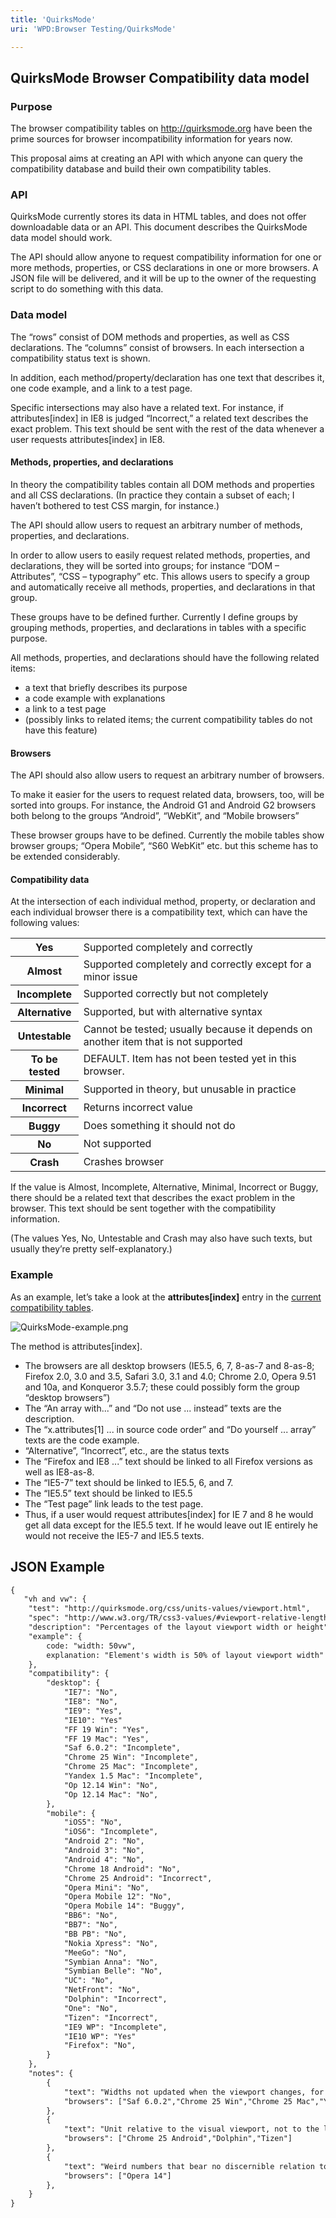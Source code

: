 ```yaml
---
title: 'QuirksMode'
uri: 'WPD:Browser Testing/QuirksMode'

---
```

## QuirksMode Browser Compatibility data model

### Purpose

The browser compatibility tables on <http://quirksmode.org> have been the prime sources for browser incompatibility information for years now.

This proposal aims at creating an API with which anyone can query the compatibility database and build their own compatibility tables.

### API

QuirksMode currently stores its data in HTML tables, and does not offer downloadable data or an API. This document describes the QuirksMode data model should work.

The API should allow anyone to request compatibility information for one or more methods, properties, or CSS declarations in one or more browsers. A JSON file will be delivered, and it will be up to the owner of the requesting script to do something with this data.

### Data model

The “rows” consist of DOM methods and properties, as well as CSS declarations. The “columns” consist of browsers. In each intersection a compatibility status text is shown.

In addition, each method/property/declaration has one text that describes it, one code example, and a link to a test page.

Specific intersections may also have a related text. For instance, if attributes[index] in IE8 is judged “Incorrect,” a related text describes the exact problem. This text should be sent with the rest of the data whenever a user requests attributes[index] in IE8.

#### Methods, properties, and declarations

In theory the compatibility tables contain all DOM methods and properties and all CSS declarations. (In practice they contain a subset of each; I haven’t bothered to test CSS margin, for instance.)

The API should allow users to request an arbitrary number of methods, properties, and declarations.

In order to allow users to easily request related methods, properties, and declarations, they will be sorted into groups; for instance “DOM – Attributes”, “CSS – typography” etc. This allows users to specify a group and automatically receive all methods, properties, and declarations in that group.

These groups have to be defined further. Currently I define groups by grouping methods, properties, and declarations in tables with a specific purpose.

All methods, properties, and declarations should have the following related items:

-   a text that briefly describes its purpose
-   a code example with explanations
-   a link to a test page
-   (possibly links to related items; the current compatibility tables do not have this feature)

#### Browsers

The API should also allow users to request an arbitrary number of browsers.

To make it easier for the users to request related data, browsers, too, will be sorted into groups. For instance, the Android G1 and Android G2 browsers both belong to the groups “Android”, “WebKit”, and “Mobile browsers”

These browser groups have to be defined. Currently the mobile tables show browser groups; “Opera Mobile”, “S60 WebKit” etc. but this scheme has to be extended considerably.

#### Compatibility data

At the intersection of each individual method, property, or declaration and each individual browser there is a compatibility text, which can have the following values:

<table class="wikitable">
<tr>
<th>
Yes

</th>
<td>
Supported completely and correctly

</td>
</tr>
<tr>
<th>
Almost

</th>
<td>
Supported completely and correctly except for a minor issue

</td>
</tr>
<tr>
<th>
Incomplete

</th>
<td>
Supported correctly but not completely

</td>
</tr>
<tr>
<th>
Alternative

</th>
<td>
Supported, but with alternative syntax

</td>
</tr>
<tr>
<th>
Untestable

</th>
<td>
Cannot be tested; usually because it depends on another item that is not supported

</td>
</tr>
<tr>
<th>
To be tested

</th>
<td>
DEFAULT. Item has not been tested yet in this browser.

</td>
</tr>
<tr>
<th>
Minimal

</th>
<td>
Supported in theory, but unusable in practice

</td>
</tr>
<tr>
<th>
Incorrect

</th>
<td>
Returns incorrect value

</td>
</tr>
<tr>
<th>
Buggy

</th>
<td>
Does something it should not do

</td>
</tr>
<tr>
<th>
No

</th>
<td>
Not supported

</td>
</tr>
<tr>
<th>
Crash

</th>
<td>
Crashes browser

</td>
</tr>
</table>
If the value is Almost, Incomplete, Alternative, Minimal, Incorrect or Buggy, there should be a related text that describes the exact problem in the browser. This text should be sent together with the compatibility information.

(The values Yes, No, Untestable and Crash may also have such texts, but usually they’re pretty self-explanatory.)

### Example

As an example, let’s take a look at the **attributes[index]** entry in the [current compatibility tables](http://www.quirksmode.org/dom/w3c_core.html#attributes).

![QuirksMode-example.png](/WPD/assets/public/9/98/QuirksMode-example.png)

The method is attributes[index].

-   The browsers are all desktop browsers (IE5.5, 6, 7, 8-as-7 and 8-as-8; Firefox 2.0, 3.0 and 3.5, Safari 3.0, 3.1 and 4.0; Chrome 2.0, Opera 9.51 and 10a, and Konqueror 3.5.7; these could possibly form the group “desktop browsers”)
-   The “An array with...” and “Do not use ... instead” texts are the description.
-   The “x.attributes[1] ... in source code order” and “Do yourself ... array” texts are the code example.
-   “Alternative”, “Incorrect”, etc., are the status texts
-   The “Firefox and IE8 ...” text should be linked to all Firefox versions as well as IE8-as-8.
-   The “IE5-7” text should be linked to IE5.5, 6, and 7.
-   The “IE5.5” text should be linked to IE5.5
-   The “Test page” link leads to the test page.
-   Thus, if a user would request attributes[index] for IE 7 and 8 he would get all data except for the IE5.5 text. If he would leave out IE entirely he would not receive the IE5-7 and IE5.5 texts.

## JSON Example

``` html
{
   "vh and vw": {
    "test": "http://quirksmode.org/css/units-values/viewport.html",
    "spec": "http://www.w3.org/TR/css3-values/#viewport-relative-lengths",
    "description": "Percentages of the layout viewport width or height",
    "example": {
        code: "width: 50vw",
        explanation: "Element's width is 50% of layout viewport width"
    },
    "compatibility": {
        "desktop": {
            "IE7": "No",
            "IE8": "No",
            "IE9": "Yes",
            "IE10": "Yes"
            "FF 19 Win": "Yes",
            "FF 19 Mac": "Yes",
            "Saf 6.0.2": "Incomplete",
            "Chrome 25 Win": "Incomplete",
            "Chrome 25 Mac": "Incomplete",
            "Yandex 1.5 Mac": "Incomplete",
            "Op 12.14 Win": "No",
            "Op 12.14 Mac": "No",
        },
        "mobile": {
            "iOS5": "No",
            "iOS6": "Incomplete",
            "Android 2": "No",
            "Android 3": "No",
            "Android 4": "No",
            "Chrome 18 Android": "No",
            "Chrome 25 Android": "Incorrect",
            "Opera Mini": "No",
            "Opera Mobile 12": "No",
            "Opera Mobile 14": "Buggy",
            "BB6": "No",
            "BB7": "No",
            "BB PB": "No",
            "Nokia Xpress": "No",
            "MeeGo": "No",
            "Symbian Anna": "No",
            "Symbian Belle": "No",
            "UC": "No",
            "NetFront": "No",
            "Dolphin": "Incorrect",
            "One": "No",
            "Tizen": "Incorrect",
            "IE9 WP": "Incomplete",
            "IE10 WP": "Yes"
            "Firefox": "No",
        }
    },
    "notes": {
        {
            "text": "Widths not updated when the viewport changes, for instance by changing the orientation",
            "browsers": ["Saf 6.0.2","Chrome 25 Win","Chrome 25 Mac","Yandex 1.5 Mac","iOS6","Chrome 25 Android","Tizen","IE9 WP"]
        },
        {
            "text": "Unit relative to the visual viewport, not to the layout viewport.",
            "browsers": ["Chrome 25 Android","Dolphin","Tizen"]
        },
        {
            "text": "Weird numbers that bear no discernible relation to any viewport.",
            "browsers": ["Opera 14"]
        },
    }
}
```
